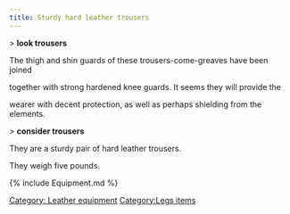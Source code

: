 ```yaml
---
title: Sturdy hard leather trousers
---
```


\> **look trousers**

The thigh and shin guards of these trousers-come-greaves have been
joined

together with strong hardened knee guards. It seems they will provide
the

wearer with decent protection, as well as perhaps shielding from the
elements.

\> **consider trousers**

They are a sturdy pair of hard leather trousers.

They weigh five pounds.

{% include Equipment.md %}

[Category: Leather equipment](Category:_Leather_equipment "wikilink")
[Category:Legs items](Category:Legs_items "wikilink")